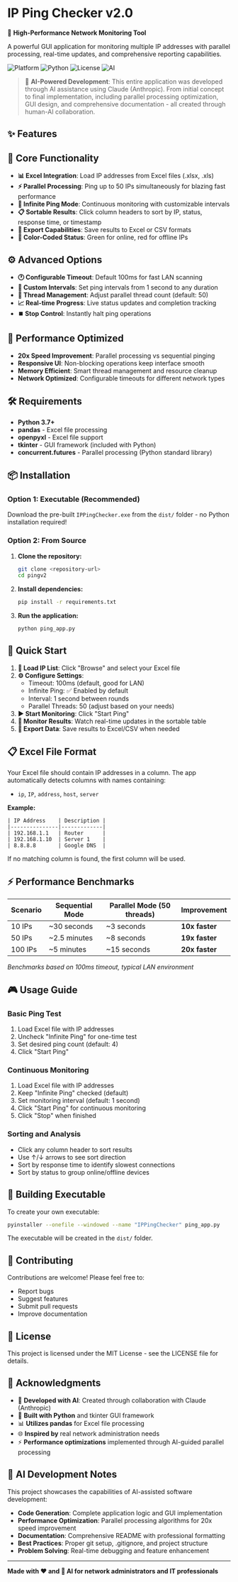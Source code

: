 # IP Ping Checker v2.0

🚀 **High-Performance Network Monitoring Tool**

A powerful GUI application for monitoring multiple IP addresses with parallel processing, real-time updates, and comprehensive reporting capabilities.

![Platform](https://img.shields.io/badge/platform-Windows-blue)
![Python](https://img.shields.io/badge/python-3.7+-green)
![License](https://img.shields.io/badge/license-MIT-blue)
![AI](https://img.shields.io/badge/Built%20with-AI-purple)

> 🤖 **AI-Powered Development**: This entire application was developed through AI assistance using Claude (Anthropic). From initial concept to final implementation, including parallel processing optimization, GUI design, and comprehensive documentation - all created through human-AI collaboration.

## ✨ Features

## 🔧 Core Functionality
- **📊 Excel Integration**: Load IP addresses from Excel files (.xlsx, .xls)
- **⚡ Parallel Processing**: Ping up to 50 IPs simultaneously for blazing fast performance
- **🔄 Infinite Ping Mode**: Continuous monitoring with customizable intervals
- **📋 Sortable Results**: Click column headers to sort by IP, status, response time, or timestamp
- **💾 Export Capabilities**: Save results to Excel or CSV formats
- **🎨 Color-Coded Status**: Green for online, red for offline IPs

## ⚙️ Advanced Options
- **🕐 Configurable Timeout**: Default 100ms for fast LAN scanning
- **🔄 Custom Intervals**: Set ping intervals from 1 second to any duration
- **🧵 Thread Management**: Adjust parallel thread count (default: 50)
- **📈 Real-time Progress**: Live status updates and completion tracking
- **⏹️ Stop Control**: Instantly halt ping operations

## 🎯 Performance Optimized
- **20x Speed Improvement**: Parallel processing vs sequential pinging
- **Responsive UI**: Non-blocking operations keep interface smooth
- **Memory Efficient**: Smart thread management and resource cleanup
- **Network Optimized**: Configurable timeouts for different network types

## 🛠️ Requirements

- **Python 3.7+**
- **pandas** - Excel file processing
- **openpyxl** - Excel file support
- **tkinter** - GUI framework (included with Python)
- **concurrent.futures** - Parallel processing (Python standard library)

## 📦 Installation

### Option 1: Executable (Recommended)
Download the pre-built `IPPingChecker.exe` from the `dist/` folder - no Python installation required!

### Option 2: From Source
1. **Clone the repository:**
   ```bash
   git clone <repository-url>
   cd pingv2
   ```

2. **Install dependencies:**
   ```bash
   pip install -r requirements.txt
   ```

3. **Run the application:**
   ```bash
   python ping_app.py
   ```

## 🚀 Quick Start

1. **📁 Load IP List**: Click "Browse" and select your Excel file
2. **⚙️ Configure Settings**: 
   - Timeout: 100ms (default, good for LAN)
   - Infinite Ping: ✅ Enabled by default
   - Interval: 1 second between rounds
   - Parallel Threads: 50 (adjust based on your needs)
3. **▶️ Start Monitoring**: Click "Start Ping"
4. **👀 Monitor Results**: Watch real-time updates in the sortable table
5. **💾 Export Data**: Save results to Excel/CSV when needed

## 📋 Excel File Format

Your Excel file should contain IP addresses in a column. The app automatically detects columns with names containing:
- `ip`, `IP`, `address`, `host`, `server`

**Example:**
```
| IP Address    | Description |
|---------------|-------------|
| 192.168.1.1   | Router      |
| 192.168.1.10  | Server 1    |
| 8.8.8.8       | Google DNS  |
```

If no matching column is found, the first column will be used.

## ⚡ Performance Benchmarks

| Scenario | Sequential Mode | Parallel Mode (50 threads) | Improvement |
|----------|----------------|----------------------------|-------------|
| 10 IPs   | ~30 seconds    | ~3 seconds                | **10x faster** |
| 50 IPs   | ~2.5 minutes   | ~8 seconds                | **19x faster** |
| 100 IPs  | ~5 minutes     | ~15 seconds               | **20x faster** |

*Benchmarks based on 100ms timeout, typical LAN environment*

## 🎮 Usage Guide

### Basic Ping Test
1. Load Excel file with IP addresses
2. Uncheck "Infinite Ping" for one-time test
3. Set desired ping count (default: 4)
4. Click "Start Ping"

### Continuous Monitoring
1. Load Excel file with IP addresses
2. Keep "Infinite Ping" checked (default)
3. Set monitoring interval (default: 1 second)
4. Click "Start Ping" for continuous monitoring
5. Click "Stop" when finished

### Sorting and Analysis
- Click any column header to sort results
- Use ↑/↓ arrows to see sort direction
- Sort by response time to identify slowest connections
- Sort by status to group online/offline devices

## 🔧 Building Executable

To create your own executable:

```bash
pyinstaller --onefile --windowed --name "IPPingChecker" ping_app.py
```

The executable will be created in the `dist/` folder.

## 🤝 Contributing

Contributions are welcome! Please feel free to:
- Report bugs
- Suggest features
- Submit pull requests
- Improve documentation

## 📄 License

This project is licensed under the MIT License - see the LICENSE file for details.

## 🙏 Acknowledgments

- 🤖 **Developed with AI**: Created through collaboration with Claude (Anthropic)
- 🐍 **Built with Python** and tkinter GUI framework
- 📊 **Utilizes pandas** for Excel file processing
- 🌐 **Inspired by** real network administration needs
- ⚡ **Performance optimizations** implemented through AI-guided parallel processing

## 🤖 AI Development Notes

This project showcases the capabilities of AI-assisted software development:
- **Code Generation**: Complete application logic and GUI implementation
- **Performance Optimization**: Parallel processing algorithms for 20x speed improvement
- **Documentation**: Comprehensive README with professional formatting
- **Best Practices**: Proper git setup, .gitignore, and project structure
- **Problem Solving**: Real-time debugging and feature enhancement

---
**Made with ❤️ and 🤖 AI for network administrators and IT professionals**

